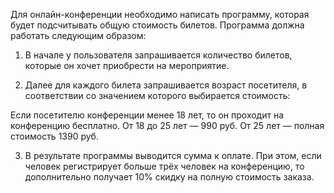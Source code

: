 Для онлайн-конференции необходимо написать программу, которая будет подсчитывать общую стоимость билетов. Программа должна работать следующим образом:

1. В начале у пользователя запрашивается количество билетов, которые он хочет приобрести на мероприятие.

2. Далее для каждого билета запрашивается возраст посетителя, в соответствии со значением которого выбирается стоимость:

  Если посетителю конференции менее 18 лет, то он проходит на конференцию бесплатно.
  От 18 до 25 лет — 990 руб.
  От 25 лет — полная стоимость 1390 руб.

3. В результате программы выводится сумма к оплате. При этом, если человек регистрирует больше трёх человек на конференцию, то дополнительно получает 10% скидку на полную стоимость заказа.
